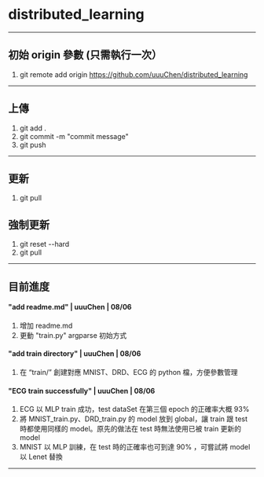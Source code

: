 # distributed_learning
--------------------------------------------
## 初始 origin 參數 (只需執行一次）
1. git remote add origin https://github.com/uuuChen/distributed_learning  
--------------------------------------------
## 上傳
1. git add . <br>
2. git commit -m "commit message" <br>
3. git push <br>

--------------------------------------------
## 更新
1. git pull <br>

## 強制更新
1. git reset --hard <br>
2. git pull <br>

--------------------------------------------
## 目前進度

####  "add readme.md" | uuuChen | 08/06
1. 增加 readme.md <br>
2. 更動 "train.py" argparse 初始方式 <br>

####  "add train directory" | uuuChen | 08/06
1. 在 “train/” 創建對應 MNIST、DRD、ECG 的 python 檔，方便參數管理<br>

#### "ECG train successfully" | uuuChen | 08/06
1. ECG 以 MLP train 成功，test dataSet 在第三個 epoch 的正確率大概 93%<br>
2. 將 MNIST_train.py、DRD_train.py 的 model 放到 global，讓 train 跟
 test 時都使用同樣的 model。原先的做法在 test 時無法使用已被 train 更新的 model<br>
3. MNIST 以 MLP 訓練，在 test 時的正確率也可到達 90% ，可嘗試將 model 以 Lenet 替換
--------------------------------------------
